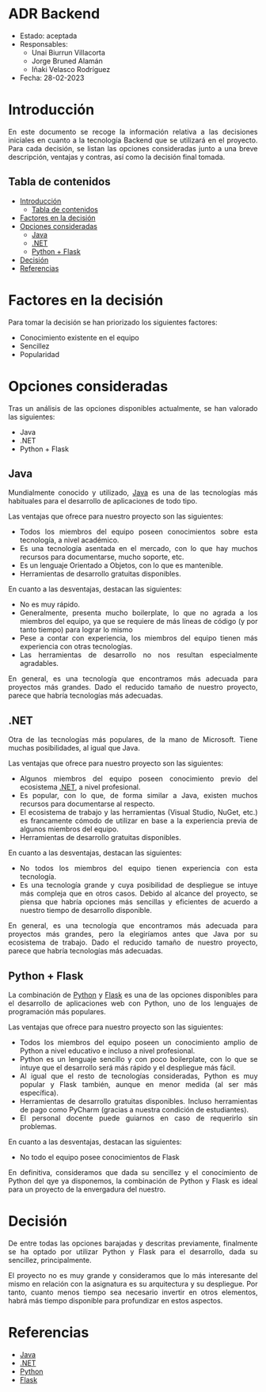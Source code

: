# ADR Backend<!-- omit from toc -->

* Estado: aceptada
* Responsables:
  * Unai Biurrun Villacorta
  * Jorge Bruned Alamán
  * Iñaki Velasco Rodríguez
* Fecha: 28-02-2023

# Introducción
<div style="text-align: justify!important">

En este documento se recoge la información relativa a las decisiones iniciales en cuanto a la tecnología Backend que se utilizará en el proyecto. 
Para cada decisión, se listan las opciones consideradas junto a una breve descripción, ventajas y contras, así como la decisión final tomada.
</div>

## Tabla de contenidos

<!-- [TOC] -->
- [Introducción](#introducción)
  - [Tabla de contenidos](#tabla-de-contenidos)
- [Factores en la decisión](#factores-en-la-decisión)
- [Opciones consideradas](#opciones-consideradas)
  - [Java](#java)
  - [.NET](#net)
  - [Python + Flask](#python--flask)
- [Decisión](#decisión)
- [Referencias](#referencias)

# Factores en la decisión
<div style="text-align: justify!important">

Para tomar la decisión se han priorizado los siguientes factores:
* Conocimiento existente en el equipo
* Sencillez
* Popularidad
</div>

# Opciones consideradas
<div style="text-align: justify!important">

Tras un análisis de las opciones disponibles actualmente, se han valorado las siguientes:
* Java
* .NET
* Python + Flask
</div>

## Java
<div style="text-align: justify!important">

Mundialmente conocido y utilizado, [Java](https://www.java.com/es/) es una de las tecnologías más habituales para el desarrollo de aplicaciones de todo tipo. 

Las ventajas que ofrece para nuestro proyecto son las siguientes:

* Todos los miembros del equipo poseen conocimientos sobre esta tecnología, a nivel académico.
* Es una tecnología asentada en el mercado, con lo que hay muchos recursos para documentarse, mucho soporte, etc.
* Es un lenguaje Orientado a Objetos, con lo que es mantenible.
* Herramientas de desarrollo gratuitas disponibles.

En cuanto a las desventajas, destacan las siguientes:
* No es muy rápido.
* Generalmente, presenta mucho boilerplate, lo que no agrada a los miembros del equipo, ya que se requiere de más líneas de código (y por tanto tiempo) para lograr lo mismo
* Pese a contar con experiencia, los miembros del equipo tienen más experiencia con otras tecnologías.
* Las herramientas de desarrollo no nos resultan especialmente agradables.

En general, es una tecnología que encontramos más adecuada para proyectos más grandes. Dado el reducido tamaño de nuestro proyecto, parece que habría tecnologías más adecuadas.
  
</div>

## .NET
<div style="text-align: justify!important">

Otra de las tecnologías más populares, de la mano de Microsoft. Tiene muchas posibilidades, al igual que Java.

Las ventajas que ofrece para nuestro proyecto son las siguientes:
* Algunos miembros del equipo poseen conocimiento previo del ecosistema [.NET](https://dotnet.microsoft.com/es-es/), a nivel profesional.
* Es popular, con lo que, de forma similar a Java, existen muchos recursos para documentarse al respecto.
* El ecosistema de trabajo y las herramientas (Visual Studio, NuGet, etc.) es francamente cómodo de utilizar en base a la experiencia previa de algunos miembros del equipo.
* Herramientas de desarrollo gratuitas disponibles.

En cuanto a las desventajas, destacan las siguientes:

* No todos los miembros del equipo tienen experiencia con esta tecnología.
* Es una tecnología grande y cuya posibilidad de despliegue se intuye más compleja que en otros casos. Debido al alcance del proyecto, se piensa que habría opciones más sencillas y eficientes de acuerdo a nuestro tiempo de desarrollo disponible.

En general, es una tecnología que encontramos más adecuada para proyectos más grandes, pero la elegiríamos antes que Java por su ecosistema de trabajo. Dado el reducido tamaño de nuestro proyecto, parece que habría tecnologías más adecuadas.
  
</div>

## Python + Flask
<div style="text-align: justify!important">

La combinación de [Python](https://www.python.org/downloads/) y [Flask](https://flask.palletsprojects.com/en/2.2.x/) es una de las opciones disponibles para el desarrollo de aplicaciones web con Python, uno de los lenguajes de programación más populares.

Las ventajas que ofrece para nuestro proyecto son las siguientes:
* Todos los miembros del equipo poseen un conocimiento amplio de Python a nivel educativo e incluso a nivel profesional.
* Python es un lenguaje sencillo y con poco boilerplate, con lo que se intuye que el desarrollo será más rápido y el despliegue más fácil.
* Al igual que el resto de tecnologías consideradas, Python es muy popular y Flask también, aunque en menor medida (al ser más específica).
* Herramientas de desarrollo gratuitas disponibles. Incluso herramientas de pago como PyCharm (gracias a nuestra condición de estudiantes).
* El personal docente puede guiarnos en caso de requerirlo sin problemas.

En cuanto a las desventajas, destacan las siguientes:
* No todo el equipo posee conocimientos de Flask

En definitiva, consideramos que dada su sencillez y el conocimiento de Python del qye ya disponemos, la combinación de Python y Flask es ideal para un proyecto de la envergadura del nuestro.
</div>


# Decisión
<div style="text-align: justify!important">

De entre todas las opciones barajadas y descritas previamente, finalmente se ha optado por utilizar Python y Flask para el desarrollo, dada su sencillez, principalmente.

El proyecto no es muy grande y consideramos que lo más interesante del mismo en relación con la asignatura es su arquitectura y su despliegue. Por tanto, cuanto menos tiempo sea necesario invertir en otros elementos, habrá más tiempo disponible para profundizar en estos aspectos. 
</div>

# Referencias<!-- opcional -->
<div style="text-align: justify!important">

* [Java](https://www.java.com/es/)
* [.NET](https://dotnet.microsoft.com/es-es/)
* [Python](https://www.python.org/downloads/)
* [Flask](https://flask.palletsprojects.com/en/2.2.x/)

</div>